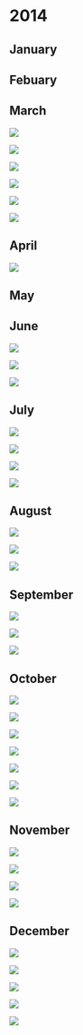 # 2014

## January

## Febuary

## March

![](images/2014MAR17.png)

![](images/2014MAR19.png)

![](images/2014MAR20.png)

![](images/2014MAR20.2.png)

![](images/2014MAR21.png)

![](images/2014MAR31.png)

## April

![](images/2014APR17.png)

## May

## June

![](images/2014JUN4.png)

![](images/2014JUN5.png)

![](images/2014JUN8.png)

## July


![](images/2014JUL8.png)

![](images/2014JUL24.2.png)

![](images/2014JUL24.png)

![](images/2014JUL29.png)

## August

![](images/2014AUG1.png)

![](images/2014AUG9.png)

![](images/2014AUG23.png)

## September

![](images/2014SEP8.png)

![](images/2014SEP26.png)

![](images/2014SEP30.png)

## October

![](images/2014OCT1.png)

![](images/2014OCT11.png)

![](images/2014OCT13.png)

![](images/2014OCT14.png)

![](images/2014OCT16.png)

![](images/2014OCT20.png)

![](images/2014OCT23.png)

## November

![](images/2014NOV4.png)

![](images/2014NOV12.png)

![](images/2014NOV20.png)

![](images/2014NOV24.png)

## December

![](images/2014DEC1.png)

![](images/2014DEC2.png)

![](images/2014DEC9.png)

![](images/2014DEC11.png)

![](images/2014DEC19.png)


